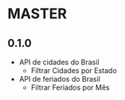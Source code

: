# MASTER

## 0.1.0
- API de cidades do Brasil
  - Filtrar Cidades por Estado
- API de feriados do Brasil
  - Filtrar Feriados por Mês